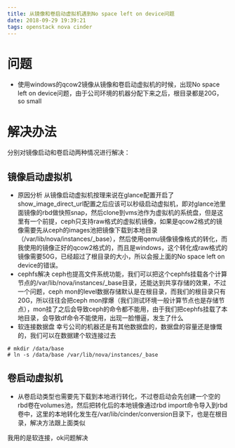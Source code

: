 ```yaml
---
title: 从镜像和卷启动虚拟机遇到No space left on device问题
date: 2018-09-29 19:39:21
tags: openstack nova cinder
---
```


# 问题
- 使用windows的qcow2镜像从镜像和卷启动虚拟机的时候，出现No space left on device问题，由于公司环境的机器分配下来之后，根目录都是20G，so small

# 解决办法
分别对镜像启动和卷启动两种情况进行解决：
## 镜像启动虚拟机
- 原因分析
从镜像启动虚拟机按理来说在glance配置开启了show_image_direct_url配置之后应该可以秒级启动虚拟机，即对glance池里面镜像的rbd做快照snap，然后clone到vms池作为虚拟机的系统盘，但是这里有一个前提，ceph只支持raw格式的虚拟机镜像，如果是qcow2格式的镜像需要先从ceph的images池把镜像下载到本地目录（/var/lib/nova/instances/\_base），然后使用qemu镜像镜像格式的转化，而我使用的镜像正好的qcow2格式的，而且是windows，这个转化成raw格式的镜像需要50G，已经超过了根目录的大小，所以会报上面的No space left on device的错误。
- cephfs解决
ceph也提高文件系统功能，我们可以把这个cephfs挂载各个计算节点的/var/lib/nova/instances/\_base目录，还能达到共享存储的效果，不过一个问题，ceph mon的level数据存储默认是在根目录，而我们的根目录只有20G，所以往往会把ceph mon撑爆（我们测试环境一般计算节点也是存储节点），mon挂了之后会导致ceph的命令都不能用，由于我们把cephfs挂载了本地目录，会导致df命令不能使用，出现一脸懵逼，发生了什么
- 软连接数据盘
幸亏公司的机器还是有其他数据盘的，数据盘的容量还是慷慨的，我们可以在数据建个软连接过去
```
# mkdir /data/base
# ln -s /data/base /var/lib/nova/instances/_base
```
## 卷启动虚拟机
- 从卷启动类型也需要先下载到本地进行转化，不过卷启动会先创建一个空的rbd卷在volumes池，然后把转化后的本地镜像通过rbd import命令导入到rbd卷中，这里的本地转化发生在/var/lib/cinder/conversion目录下，也是在根目录，解决方法跟上面类似

我用的是软连接，ok问题解决
